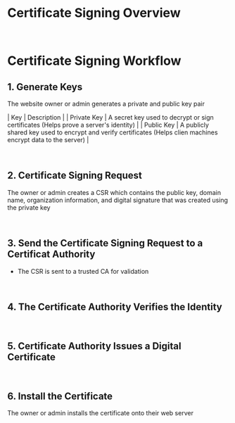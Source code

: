 # Certificate Signing Overview

<br>

# Certificate Signing Workflow

## 1. Generate Keys

The website owner or admin generates a private and public key pair

| Key | Description |
| Private Key | A secret key used to decrypt or sign certificates (Helps prove a server's identity) |
| Public Key | A publicly shared key used to encrypt and verify certificates (Helps clien machines encrypt data to the server) |

<br>

## 2. Certificate Signing Request 

The owner or admin creates a CSR which contains the public key, domain name, organization information, and digital signature that was created using the private key

<br>

## 3. Send the Certificate Signing Request to a Certificat Authority

* The CSR is sent to a trusted CA for validation

<br>

## 4. The Certificate Authority Verifies the Identity

<br>

## 5. Certificate Authority Issues a Digital Certificate



<br>

## 6. Install the Certificate

The owner or admin installs the certificate onto their web server